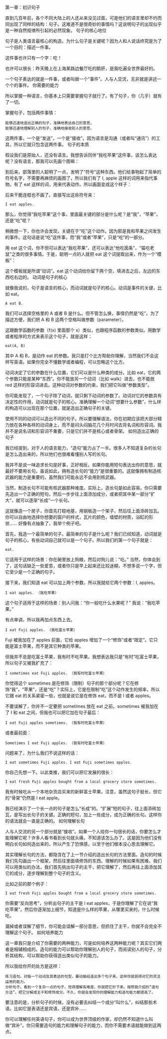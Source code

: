 第一章：初识句子

直到几百年前，各个不同大陆上的人还从来没见过面，可是他们的语言里却不约而同出现了同样的结构：句子。这难道不是很奇妙的事情吗？这说明句子的出现似乎是一种自然规律所引起的必然现象。
句子的核心地位

句子是人类语言最核心的构造。为什么句子是关键呢？因为人和人说话终究是为了一个目的：描述一件事。

这件事也许只有一个字：吃！

也许可以很长：昨天晚上在上海某路边餐厅吃的鹅肝，是我吃遍全世界最好的。

一个句子表达的就是一件事，或者叫做一个“事件”。人与人交流，无非就是讲述一个个的事件。
你需要的能力

所以掌握一种语言，你基本上只需要掌握句子就行了。有了句子，你（几乎）就有了一切。

掌握句子，包括两件事情：

    能够迅速地造出正确的句子，准确地表达自己的意思。
    能够迅速地理解别人的句子，准确地接收别人的意思。

这两件事，一个是“发送”，一个是“接收”。因为语言是沟通（或者叫“通讯”）的工具，所以它就只包含这两件事。
句子的本质

假设我们是原始人，还没有语言。我想告诉同伴“我吃苹果”这件事，该怎么表达呢？没有语言，那我可以先画个图嘛：

到后来，部落里的人聪明了一点，发明了“符号”这种东西。他们给事物起了简单的符号名字，不需要再麻烦的画图了，所以我们有了 I, apple 这样的词用来指代事物。有了 eat 这样的词，用来代表动作。所以画面变成这个样子：

后来干脆连框也不画了。直接写出这些符号来：

    I eat apples.

那么，你觉得“我吃苹果”这个事，里面最关键的部分是什么呢？是“我”，“苹果”，还是“吃”呢？

稍微想一下，你也许会发现，关键在于“吃”这个动作。因为那是我和苹果之间发生的事件。这句话是说“吃”这件事，而“我”或者“苹果”，只是“吃”的一部分。

用 eat 这个词，你不但可以表达“我吃苹果”，还可以表达“他吃面条”，“猫吃老鼠”之类的很多事情。于是，聪明一点的人就把 eat 这个词提取出来，作为一个“模板”：

这个模板就是所谓“动词”。eat 这个动词给你留下两个空，填进去之后，左边的东西吃右边的。
动词是句子的核心

就像我说的，句子是语言的核心，而动词就是句子的核心。动词是事件的关键，比如 eat。

    A eat B.

我们可以选择空格里的 A 或者 B 是什么。但不管怎么换，事情仍然是“吃”。为了描述方便，我们把 A 和 B 这两个空格叫做参数（parameter）。

这跟数学函数的参数（f(x) 里面那个 x）类似，也跟程序函数的参数类似。用数学或者程序的方式来表示这个句子，就是这样：

    eat(A, B)

其中 A 和 B，是动作 eat 的参数。我只是打个比方帮助你理解，当然我们不会这样写英语。如果你完全不懂数学或者编程，可以忽略这个比方。

动词决定了它的参数在什么位置，它们可以是什么种类的成分。比如 eat，它的两个参数只能是某种“东西”。你不能放另一个动词（比如 walk）进去，也不能放 red 这样的形容词进去。这种动词对参数的约束，我们把它叫做“参数类型”。

你可能发现了，一个句子除了动词，就只剩下动词的参数了。动词对它的参数具有决定性的作用，动词就是句子的核心。准确理解一个动词“想要什么参数”，什么样的构造可以出现在那个位置，就是造出正确句子的关键。

使用不同的动词可以造出不同的句子。所以要理解语法，你在初期应该把大部分精力放在各种各样的动词身上，而不是闷头闷脑花几个月时间去背名词和形容词。我并不是说名词和形容词不重要，只是它们并不是核心或者骨架。
如何造出正确的句子

我已经提到，对于人的语言能力，“造句”能力占了一半。很多人不知道复杂的长句是怎么造出来的，所以他们也很难看懂别人写的长句。

我并不是说一味追求长句是好事，正好相反。如果你能用短句表达出你的意思，就最好不要用长句。虽说如此，拥有造长句的“能力”是很重要的。这就像拥有制造核武器的能力是重要的，虽然我们可能永远不会用到核武器。

当然，制造长句不可能有核武器那种难度。实际上，造长句是如此容易。你只需要先造出一个正确的短句，然后一步步往上面添加成分，或者把其中某一部分“扩大”，就可以逐渐“长成”一个长句。

这就像造一个房子，你首先打稳地基，用钢板造一个架子，然后往上面添砖加瓦。你可以自由地选择你想要的窗户的样式，瓦片的颜色，墙壁的材质，浴缸的形状…… 好像有点抽象了，我举个例子吧。

首先，我造一个最简单的句子。最简单的句子是什么呢？我们已经知道，动词就是句子的核心，有些动词自己就可以是一个句子。所以我们的第一个句子就是：

    eat.

它适用于这样的场景：你在碗里放上狗粮，然后对狗儿说：“吃。” 当然，你体会到了，这句话缺乏一些爱意，或者你只是早上起来还比较迷糊，不想多说一个字，但它至少是一个正确的句子。

接下来，我们知道 eat 可以加上两个参数，所以我就给它两个参数：I, apples。

    I eat apples. （我吃苹果）

这个句子适用于这样的场景：别人问我：“你一般吃什么水果呢？” 我说：“我吃苹果。”

有点单调，所以我再加点东西上去。

    I eat Fuji apples. （我吃富士苹果）

Fuji 被我加在了 apples 前面，它给 apples 增加了一个“修饰”或者“限定”。它只能是富士苹果，而不是其它种类的苹果。

但我并不总是吃富士苹果，我有时不吃苹果。我想表达我只是“有时”吃富士苹果，所以句子又被我扩充了：

    I sometimes eat Fuji apples. （我有时吃富士苹果）

你觉得这个 sometimes 是在修饰（限制）句子的那个部分呢？它在修饰“我”，“苹果”，还是“吃”？实际上，它是在限制“吃”这个动作发生的频率，所以它跟 eat 的关系紧密一些，也就是说它是在修饰 eat，而不是 I 或者 apples。

不要误解了，你并不一定要把 sometimes 放在 eat 之前。sometimes 被我加在了 I 和 eat 之间，但我也可以把它加在句子最后：

    I eat Fuji apples sometimes. （我有时吃富士苹果）

或者最前面：

    Sometimes I eat Fuji apples. （我有时吃富士苹果）

问题来了，为什么我们不说这样的话：

    I eat sometimes Fuji apples. I eat Fuji sometimes apples.

你自己先想一下。以此类推，我们可以把它发展的很长：

    I eat fresh Fuji apples bought from a local grocery store sometimes.

我有时候吃从一个本地杂货店买来的新鲜富士苹果。注意，虽然这句子挺长，但它的“骨架”仍然是 I eat apple。

我已经演示了一个长一点的句子是怎么“长成”的。“扩展”短的句子，往上面添砖加瓦，是写出长句子的关键。正确的短句，加上一些成分，成为正确的长句。这样你的语法就会一直是正确的。
如何理解长句

人与人交流的另一个部分就是“接收”。如果一个人给你一句很长的话，你要怎么才能理解它呢？许多人看书看到长句就头痛，不知道该怎么办了。这是因为他们没有明白长句如何造出来的，所以产生了恐惧感，以至于他们根本没心思去理解它。

其实理解长句的方法，都隐含在了上一节介绍的造出长句的方法里面。造句的时候我们先勾画出一个框架，然后往里面填修饰的东西。理解的时候如果有困难，我们可以用类似的办法，我们首先挑出句子的主干，把它理解了，然后再往上面添加其它的成分，逐步理解到整个句子的含义。

比如之前的那个例子：

    I eat fresh Fuji apples bought from a local grocery store sometimes.

你需要“反向思考”，分析出句子的主干是 I eat apples，于是你理解了它在说“我吃苹果”。然后你逐渐加上细节，知道是什么样的苹果，从哪里买来的，什么时候吃。

漏掉或者误解了细节，你可能会误解一部分意思，但抓住了主干，你就不会完全不理解这个句子。
如何培养能力

这一章我只是介绍了你需要的两种能力，可是如何培养这两种能力呢？其实它们两者是相辅相成的。造句的能力可以帮助你理解别人的句子，而阅读别人的句子，分析其结构，可以帮助你获得造出类似句子的能力。

所以我给你开的处方是这样：

    练习造句。对每一个动词及其表达的句型，要动脑经造出多个句子来。这样你就获得对它的灵活运用的能力。
    分析句子。看到一个复杂一点的句子，觉得理解有难度，你就把它抄下来。按照我介绍的“造句方法”，把它分解成主干和修饰成分。不久，你就会发现你的理解能力和造句能力都提高了。

要注意的是，分析句子的时候，没有必要去纠结一个成分“叫什么”，纠结那些术语。比如它是表语还是宾语，还是宾补……

你可以理解任何英语句子，你可以成为世界顶级的作家，却仍然不知道什么叫做“宾补”。你只需要造句的能力和理解句子的能力，而你不需要术语就能做到这两点。
